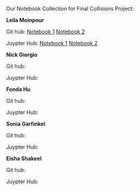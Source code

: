 Our Notebook Collection for Final Collisions Project: 

**Leila Moinpour**

Git hub: 
   [Notebook 1](https://github.com/fonduh/UP221-collisions/blob/main/Group%20Assignments/la_collisions_overview_leila/Leila_Final_Project_2020-Copy1.ipynb) 
   [Notebook 2](https://github.com/fonduh/UP221-collisions/blob/main/Group%20Assignments/la_collisions_overview_leila/Final_project_leila.ipynb)

Juypter Hub: 
   [Notebook 1](https://jupyter.idre.ucla.edu/user/lmoinpour@g.ucla.edu/lab/tree/UP221-collisions/Group%20Assignments/la_collisions_overview_leila/Leila_Final_Project_2020-Copy1.ipynb)
   [Notebook 2](https://jupyter.idre.ucla.edu/user/lmoinpour@g.ucla.edu/lab?)



**Nick Giorgio**

Git hub: 

Juypter Hub: 



**Fonda Hu**

Git hub: 

Juypter Hub: 



**Sonia Garfinkel**

Git hub: 

Juypter Hub: 



**Eisha Shakeel** 

Git hub: 

Juypter Hub: 

